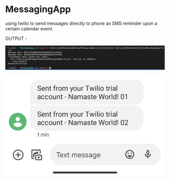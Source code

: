 # MessagingApp

using twilio to send messages directly to phone as SMS reminder upon a certain calendar event. 


OUTPUT - 

![Output1](.readmePics/commit7a.png)

![Output2](.readmePics/commit7b.jpeg)

